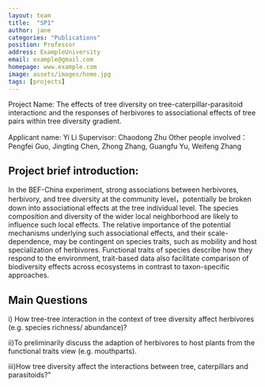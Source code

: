 ```yaml
---
layout: team
title:  "SP1"
author: jane
categories: "Publications"
position: Professor
address: ExampleUniversity
email: example@gmail.com
homepage: www.example.com
image: assets/images/home.jpg
tags: [projects]
---
```


Project Name: The effects of tree diversity on tree-caterpillar-parasitoid interactionc and the responses of herbivores to associational effects of tree pairs within tree diversity gradient.

Applicant name: Yi Li
Supervisor: Chaodong Zhu
Other people involved：Pengfei Guo, Jingting Chen, Zhong Zhang, Guangfu Yu, Weifeng Zhang


## Project brief introduction:

In the BEF-China experiment, strong associations between herbivores, herbivory, and tree diversity at the community level，potentially be broken down into associational effects at the tree individual level. The species composition and diversity of the wider local neighborhood are likely to influence such local effects. The relative importance of the potential mechanisms underlying such associational effects, and their scale-dependence, may be contingent on species traits, such as mobility and host specialization of herbivores. Functional traits of species describe how they respond to the environment, trait-based data also facilitate comparison of biodiversity effects across ecosystems in contrast to taxon-specific approaches.


## Main Questions

i) How tree-tree interaction in the context of tree diversity affect herbivores (e.g. species richness/ abundance)?

ii)To preliminarily discuss the adaption of herbivores to host plants from the functional traits view (e.g. mouthparts).

iii)How tree diversity affect the interactions between tree, caterpillars and parasitoids?"
